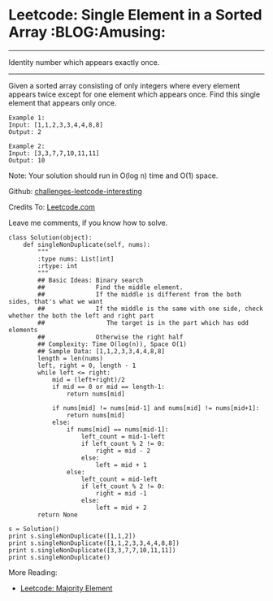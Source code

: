 # Leetcode: Single Element in a Sorted Array     :BLOG:Amusing:


---

Identity number which appears exactly once.  

---

Given a sorted array consisting of only integers where every element appears twice except for one element which appears once. Find this single element that appears only once.  

    Example 1:
    Input: [1,1,2,3,3,4,4,8,8]
    Output: 2

    Example 2:
    Input: [3,3,7,7,10,11,11]
    Output: 10

Note: Your solution should run in O(log n) time and O(1) space.  

Github: [challenges-leetcode-interesting](https://github.com/DennyZhang/challenges-leetcode-interesting/tree/master/single-element-in-a-sorted-array)  

Credits To: [Leetcode.com](https://leetcode.com/problems/single-element-in-a-sorted-array/description/)  

Leave me comments, if you know how to solve.  

    class Solution(object):
        def singleNonDuplicate(self, nums):
            """
            :type nums: List[int]
            :rtype: int
            """
            ## Basic Ideas: Binary search
            ##              Find the middle element.
            ##              If the middle is different from the both sides, that's what we want
            ##              If the middle is the same with one side, check whether the both the left and right part
            ##                 The target is in the part which has odd elements
            ##              Otherwise the right half
            ## Complexity: Time O(log(n)), Space O(1)
            ## Sample Data: [1,1,2,3,3,4,4,8,8]
            length = len(nums)
            left, right = 0, length - 1
            while left <= right:
                mid = (left+right)/2
                if mid == 0 or mid == length-1:
                    return nums[mid]
    
                if nums[mid] != nums[mid-1] and nums[mid] != nums[mid+1]:
                    return nums[mid]
                else:
                    if nums[mid] == nums[mid-1]:
                        left_count = mid-1-left
                        if left_count % 2 != 0:
                            right = mid - 2
                        else:
                            left = mid + 1
                    else:
                        left_count = mid-left
                        if left_count % 2 != 0:
                            right = mid -1
                        else:
                            left = mid + 2
            return None
    
    s = Solution()
    print s.singleNonDuplicate([1,1,2])
    print s.singleNonDuplicate([1,1,2,3,3,4,4,8,8])
    print s.singleNonDuplicate([3,3,7,7,10,11,11])
    print s.singleNonDuplicate()

More Reading:  
-   [Leetcode: Majority Element](http://brain.dennyzhang.com/majority-element/)